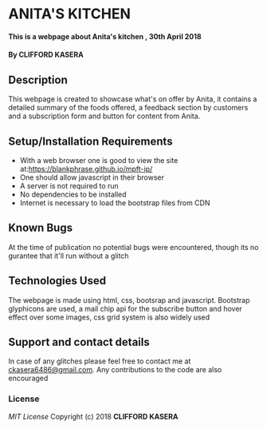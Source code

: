 # ANITA'S KITCHEN
#### This is a webpage about Anita's kitchen , 30th April 2018
#### By **CLIFFORD KASERA**
## Description
This webpage is created to showcase what's on offer by Anita, it contains a detailed summary of the foods offered, a feedback section by customers and a subscription form and button for content from Anita.
## Setup/Installation Requirements
* With a web browser one is good to view the site at:https://blankphrase.github.io/mpft-ip/
* One should allow javascript in their browser
* A server is not required to run
* No dependencies to be installed
* Internet is necessary to load the bootstrap files from CDN
## Known Bugs
At the time of publication no potential bugs were encountered, though its no gurantee that it'll run without a glitch
## Technologies Used
The webpage is made using html, css, bootsrap and javascript. Bootstrap glyphicons are used, a mail chip api for the subscribe button and hover effect over some images, css grid system is also widely used
## Support and contact details
In case of any glitches please feel free to contact me at ckasera6486@gmail.com. Any contributions to the code are also encouraged
### License
*MIT License*
Copyright (c) 2018 **CLIFFORD KASERA**
